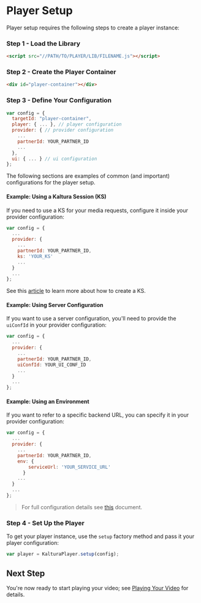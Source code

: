 # Player Setup
Player setup requires the following steps to create a player instance:
### Step 1 - Load the Library
```html
<script src="//PATH/TO/PLAYER/LIB/FILENAME.js"></script>
```
### Step 2 - Create the Player Container
```html
<div id="player-container"></div>
```
### Step 3 - Define Your Configuration
```js
var config = {
  targetId: "player-container",
  player: { ... }, // player configuration
  provider: { // provider configuration
    ...
    partnerId: YOUR_PARTNER_ID
    ...
  },
  ui: { ... } // ui configuration
};
```

The following sections are examples of common (and important) configurations for the player setup. 

#### Example: Using a Kaltura Session (KS)
If you need to use a KS for your media requests, configure it inside your provider configuration:
```js
var config = {
  ...
  provider: {
    ...
    partnerId: YOUR_PARTNER_ID,
    ks: 'YOUR_KS'
    ...
  }
  ...
};
``` 
See this [article](https://vpaas.kaltura.com/documentation/VPaaS-API-Getting-Started/how-to-create-kaltura-session.html) to learn more about how to create a KS.
#### Example: Using Server Configuration
If you want to use a server configuration, you'll need to provide the `uiConfId` in your provider configuration:
```js
var config = {
  ...
  provider: {
    ...
    partnerId: YOUR_PARTNER_ID,
    uiConfId: YOUR_UI_CONF_ID
    ...
  }
  ...
};
``` 

#### Example: Using an Environment
If you want to refer to a specific backend URL, you can specify it in your provider configuration:
```js
var config = {
  ...
  provider: {
    ...
    partnerId: YOUR_PARTNER_ID,
    env: {
        serviceUrl: 'YOUR_SERVICE_URL'
      }
    ...
  }
  ...
};
``` 
> For full configuration details see [this]() document. 


### Step 4 - Set Up the Player
To get your player instance, use the `setup` factory method and pass it your player configuration: 
```js
var player = KalturaPlayer.setup(config);
```

## Next Step
You're now ready to start playing your video; see [Playing Your Video](./playing-your-video.md) for details.

